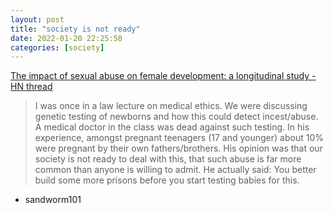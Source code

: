 ```yaml
---
layout: post
title: "society is not ready"
date: 2022-01-20 22:25:58
categories: [society]
---
```


[The impact of sexual abuse on female development: a longitudinal study - HN thread](https://news.ycombinator.com/item?id=29920920)

> I was once in a law lecture on medical ethics. We were discussing genetic testing of newborns and how this could detect incest/abuse. A medical doctor in the class was dead against such testing. In his experience, amongst pregnant teenagers (17 and younger) about 10% were pregnant by their own fathers/brothers. His opinion was that our society is not ready to deal with this, that such abuse is far more common than anyone is willing to admit. He actually said: You better build some more prisons before you start testing babies for this.
- sandworm101